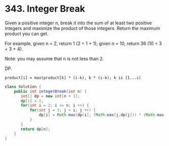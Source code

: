 # 343. Integer Break 


Given a positive integer n, break it into the sum of at least two positive integers and maximize the product of those integers. Return the maximum product you can get.

For example, given n = 2, return 1 (2 = 1 + 1); given n = 10, return 36 (10 = 3 + 3 + 4).

Note: you may assume that n is not less than 2.

DP.

```
product[i] = max(product[k] * (i-k), k * (i-k); k is [1...i)
```

```java
class Solution {
    public int integerBreak(int n) {
       int[] dp = new int[n + 1];
       dp[1] = 1;
       for(int i = 2; i <= n; i ++) {
           for(int j = 1; j < i; j ++) {
               dp[i] = Math.max(dp[i], (Math.max(j,dp[j])) * (Math.max(i - j, dp[i - j])));
           }
       }
       return dp[n];
    }
}
```
